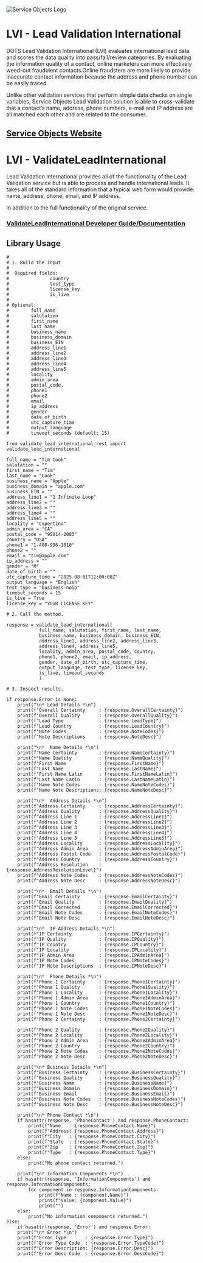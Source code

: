 ﻿![Service Objects Logo](https://www.serviceobjects.com/wp-content/uploads/2021/05/SO-Logo-with-TM.gif "Service Objects Logo")

# LVI - Lead Validation International  

DOTS Lead Validation International (LVI) evaluates international lead data and scores the data quality into pass/fail/review categories. By evaluating the information quality of a contact, online marketers can more effectively weed-out fraudulent contacts.Online fraudsters are more likely to provide inaccurate contact information because the address and phone number can be easily traced. 

Unlike other validation services that perform simple data checks on single variables, Service Objects Lead Validation solution is able to cross-validate that a contact’s name, address, phone numbers, e-mail and IP address are all matched each other and are related to the consumer.

## [Service Objects Website](https://serviceobjects.com)

# LVI - ValidateLeadInternational

Lead Validation International provides all of the functionality of the Lead Validation service but is able to process and handle international leads. It takes all of the standard information that a typical web form would provide: name, address, phone, email, and IP address. 

In addition to the full functionality of the original service.

### [ValidateLeadInternational Developer Guide/Documentation](https://www.serviceobjects.com/docs/dots-lead-validation-international/lvi-operations/lvi-validateleadinternational-recommended/)

## Library Usage

```
#
# 1. Build the input
#
#  Required fields:
#               country
#               test_type 
#               license_key
#               is_live
# 
# Optional:
#        full_name 
#        salutation
#        first_name
#        last_name
#        business_name
#        business_domain
#        business_EIN
#        address_line1
#        address_line2
#        address_line3
#        address_line4
#        address_line5
#        locality
#        admin_area
#        postal_code,
#        phone1
#        phone2
#        email
#        ip_address
#        gender
#        date_of_birth
#        utc_capture_time
#        output_language
#        timeout_seconds (default: 15)

from validate_lead_international_rest import validate_lead_international

full_name = "Tim Cook"
salutation = ""
first_name = "Tim"
last_name = "Cook"
business_name = "Apple"
business_domain = "apple.com"
business_EIN = ""
address_line1 = "1 Infinite Loop"
address_line2 = ""
address_line3 = ""
address_line4 = ""
address_line5 = ""
locality = "Cupertino"
admin_area = "CA"
postal_code = "95014-2083"
country = "USA"
phone1 = "1-408-996-1010"
phone2 = ""
email = "tim@apple.com"
ip_address = ""
gender = "M"
date_of_birth = ""
utc_capture_time = "2025-08-01T12:00:00Z"
output_language = "English"
test_type = "business-noip"
timeout_seconds = 15
is_live = True
license_key = "YOUR LICENSE KEY"

# 2. Call the method.
  
response = validate_lead_international(
            full_name, salutation, first_name, last_name,
            business_name, business_domain, business_EIN,
            address_line1, address_line2, address_line3,
            address_line4, address_line5,
            locality, admin_area, postal_code, country,
            phone1, phone2, email, ip_address,
            gender, date_of_birth, utc_capture_time,
            output_language, test_type, license_key,
            is_live, timeout_seconds
            )

# 3. Inspect results.

if response.Error is None:
    print("\n* Lead Details *\n")
    print(f"Overall Certainty     : {response.OverallCertainty}")
    print(f"Overall Quality       : {response.OverallQuality}")
    print(f"Lead Type             : {response.LeadType}")
    print(f"Lead Country          : {response.LeadCountry}")
    print(f"Note Codes            : {response.NoteCodes}")
    print(f"Note Descriptions     : {response.NoteDesc}")

    print("\n*  Name Details *\n")
    print(f"Name Certainty        : {response.NameCertainty}")
    print(f"Name Quality          : {response.NameQuality}")
    print(f"First Name            : {response.FirstName}")
    print(f"Last Name             : {response.LastName}")
    print(f"First Name Latin      : {response.FirstNameLatin}")
    print(f"Last Name Latin       : {response.LastNameLatin}")
    print(f"Name Note Codes       : {response.NameNoteCodes}")
    print(f"Name Note Descriptions: {response.NameNoteDesc}")

    print("\n*  Address Details *\n")
    print(f"Address Certainty     : {response.AddressCertainty}")
    print(f"Address Quality       : {response.AddressQuality}")
    print(f"Address Line 1        : {response.AddressLine1}")
    print(f"Address Line 2        : {response.AddressLine2}")
    print(f"Address Line 3        : {response.AddressLine3}")
    print(f"Address Line 4        : {response.AddressLine4}")
    print(f"Address Line 5        : {response.AddressLine5}")
    print(f"Address Locality      : {response.AddressLocality}")
    print(f"Address Admin Area    : {response.AddressAdminArea}")
    print(f"Address Postal Code   : {response.AddressPostalCode}")
    print(f"Address Country       : {response.AddressCountry}")
    print(f"Address Resolution    : {response.AddressResolutionLevel}")
    print(f"Address Note Codes    : {response.AddressNoteCodes}")
    print(f"Address Note Desc     : {response.AddressNoteDesc}")

    print("\n*  Email Details *\n")
    print(f"Email Certainty       : {response.EmailCertainty}")
    print(f"Email Quality         : {response.EmailQuality}")
    print(f"Email Corrected       : {response.EmailCorrected}")
    print(f"Email Note Codes      : {response.EmailNoteCodes}")
    print(f"Email Note Desc       : {response.EmailNoteDesc}")

    print("\n*  IP Address Details *\n")
    print(f"IP Certainty          : {response.IPCertainty}")
    print(f"IP Quality            : {response.IPQuality}")
    print(f"IP Country            : {response.IPCountry}")
    print(f"IP Locality           : {response.IPLocality}")
    print(f"IP Admin Area         : {response.IPAdminArea}")
    print(f"IP Note Codes         : {response.IPNoteCodes}")
    print(f"IP Note Descriptions  : {response.IPNoteDesc}")

    print("\n*  Phone Details *\n")
    print(f"Phone 1 Certainty     : {response.Phone1Certainty}")
    print(f"Phone 1 Quality       : {response.Phone1Quality}")
    print(f"Phone 1 Locality      : {response.Phone1Locality}")
    print(f"Phone 1 Admin Area    : {response.Phone1AdminArea}")
    print(f"Phone 1 Country       : {response.Phone1Country}")
    print(f"Phone 1 Note Codes    : {response.Phone1NoteCodes}")
    print(f"Phone 1 Note Desc     : {response.Phone1NoteDesc}")
    print(f"Phone 2 Certainty     : {response.Phone2Certainty}")

    print(f"Phone 2 Quality       : {response.Phone2Quality}")
    print(f"Phone 2 Locality      : {response.Phone2Locality}")
    print(f"Phone 2 Admin Area    : {response.Phone2AdminArea}")
    print(f"Phone 2 Country       : {response.Phone2Country}")
    print(f"Phone 2 Note Codes    : {response.Phone2NoteCodes}")
    print(f"Phone 2 Note Desc     : {response.Phone2NoteDesc}")

    print("\n* Business Details *\n")
    print(f"Business Certainty    : {response.BusinessCertainty}")
    print(f"Business Quality      : {response.BusinessQuality}")
    print(f"Business Name         : {response.BusinessName}")
    print(f"Business Domain       : {response.BusinessDomain}")
    print(f"Business Email        : {response.BusinessEmail}")
    print(f"Business Note Codes   : {response.BusinessNoteCodes}")
    print(f"Business Note Desc    : {response.BusinessNoteDesc}")

    print("\n* Phone Contact *\n")
    if hasattr(response, 'PhoneContact') and response.PhoneContact:
        print(f"Name   : {response.PhoneContact.Name}")
        print(f"Address: {response.PhoneContact.Address}")
        print(f"City   : {response.PhoneContact.City}")
        print(f"State  : {response.PhoneContact.State}")
        print(f"Zip    : {response.PhoneContact.Zip}")
        print(f"Type   : {response.PhoneContact.Type}")
    else:
        print("No phone contact returned.")

    print("\n* Information Components *\n")
    if hasattr(response, 'InformationComponents') and response.InformationComponents:
        for component in response.InformationComponents:
            print(f"Name : {component.Name}")
            print(f"Value: {component.Value}")
            print("")
    else:
        print("No information components returned.")
else:
    if hasattr(response, 'Error') and response.Error:
    print("\n* Error *\n")
    print(f"Error Type       : {response.Error.Type}")
    print(f"Error Type Code  : {response.Error.TypeCode}")
    print(f"Error Description: {response.Error.Desc}")
    print(f"Error Desc Code  : {response.Error.DescCode}")
```

